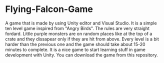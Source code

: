 # Flying-Falcon-Game
A game that is made by using Unity editor and Visual Studio. It is a simple ten level game inspired from "Angry Birds". The rules are very straight fordard. Little purple monsters are on random places like at the top of a crate and they dissapear only if they are hit from above. Every level is a bit harder than the previous one and the game should take about 15-20 minutes to complete. It is a nice game to start learning stuff in game development with Unity. You can download the game from this repository.

